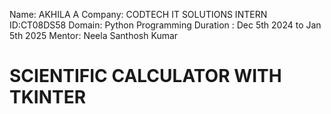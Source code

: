 Name: AKHILA A
Company: CODTECH IT SOLUTIONS
INTERN ID:CT08DS58
Domain: Python Programming 
Duration : Dec 5th 2024 to Jan 5th 2025
Mentor: Neela Santhosh Kumar

# SCIENTIFIC CALCULATOR WITH TKINTER 

